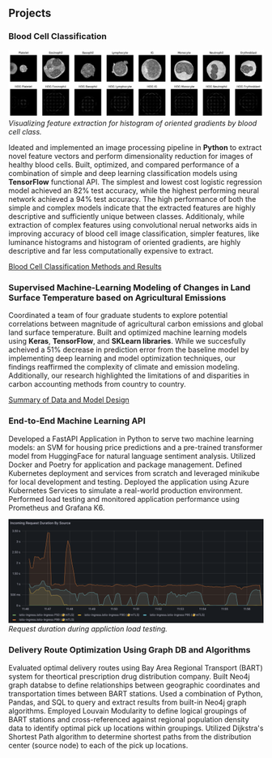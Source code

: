 ## Projects
### Blood Cell Classification
![Histogram of Oriented Gradient Feature Extraction By Class](/imgs/hog_example.png)
*Visualizing feature extraction for histogram of oriented gradients by blood cell class.*


Ideated and implemented an image processing pipeline in **Python** to extract novel feature vectors and perform dimensionality reduction for images of healthy blood cells. Built, optimized, and compared performance of a combination of simple and deep learning classification models using **TensorFlow** functional API. The simplest and lowest cost logistic regression model achieved an 82% test accuracy, while the highest performing neural network achieved a 94% test accuracy. The high performance of both the simple and complex models indicate that the extracted features are highly descriptive and sufficiently unique between classes. Additionaly, while extraction of complex features using convolutional nerual networks aids in improving accuracy of blood cell image classification, simpler features, like luminance histograms and histogram of oriented gradients, are highly descriptive and far less computationally expensive to extract. 

[Blood Cell Classification Methods and Results](blood_cell_classification.pdf)

### Supervised Machine-Learning Modeling of Changes in Land Surface Temperature based on Agricultural Emissions
Coordinated a team of four graduate students to explore potential correlations between magnitude of agricultural carbon emissions and global land surface temperature. Built and optimized machine learning models using **Keras**, **TensorFlow**, and **SKLearn libraries**. While we succesfully acheived a 51% decrease in prediction error from the baseline model by implementing deep learning and model optimization techniques, our findings reaffirmed the complexity of climate and emission modeling. Additionally, our research highlighted the limitations of and disparities in carbon accounting methods from country to country. 

[Summary of Data and Model Design](ag_emissions.pdf)

### End-to-End Machine Learning API
Developed a FastAPI Application in Python to serve two machine learning models: an SVM for housing price predictions and a pre-trained transformer model from HuggingFace for natural language sentiment analysis. Utilized Docker and Poetry for application and package management. Defined Kubernetes deployment and services from scratch and leveraged minikube for local development and testing. Deployed the application using Azure Kubernetes Services to simulate a real-world production environment. Performed load testing and monitored application performance using Prometheus and Grafana K6.  

![Incoming Request Duration During Load Testing](/imgs/request_dur_project.png)
*Request duration during appliction load testing.*

### Delivery Route Optimization Using Graph DB and Algorithms
Evaluated optimal delivery routes using Bay Area Regional Transport (BART) system for theortical prescription drug distribution company. Built Neo4j graph databse to define relationships between geographic coordinates and transportation times between BART stations. Used a combination of Python, Pandas, and SQL to query and extract results from built-in Neo4j graph algorithms. Employed Louvain Modularity to define logical groupings of BART stations and cross-referenced against regional population density data to identify optimal pick up locations within groupings. Utilized Dijkstra's Shortest Path algorithm to determine shortest paths from the distribution center (source node) to each of the pick up locations. 



